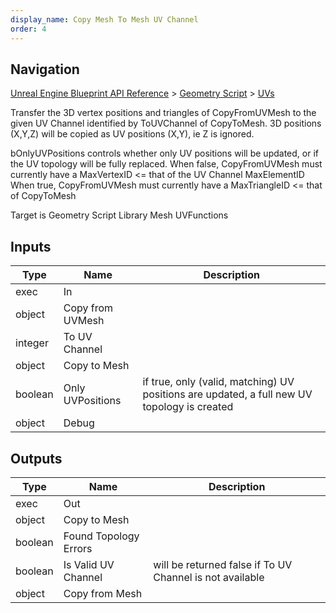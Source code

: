 ```yaml
---
display_name: Copy Mesh To Mesh UV Channel
order: 4
---
```

## Navigation

[Unreal Engine Blueprint API Reference](https://dev.epicgames.com/documentation/en-us/unreal-engine/BlueprintAPI) > [Geometry Script](https://dev.epicgames.com/documentation/en-us/unreal-engine/BlueprintAPI/GeometryScript) > [UVs](https://dev.epicgames.com/documentation/en-us/unreal-engine/BlueprintAPI/GeometryScript/UVs)

Transfer the 3D vertex positions and triangles of CopyFromUVMesh to the given UV Channel identified by ToUVChannel of CopyToMesh.
3D positions (X,Y,Z) will be copied as UV positions (X,Y), ie Z is ignored.

bOnlyUVPositions controls whether only UV positions will be updated, or if the UV topology will be fully replaced.
When false, CopyFromUVMesh must currently have a MaxVertexID \<= that of the UV Channel MaxElementID
When true, CopyFromUVMesh must currently have a MaxTriangleID \<= that of CopyToMesh

Target is Geometry Script Library Mesh UVFunctions

## Inputs

| Type | Name | Description |
| --- | --- | --- |
| exec | In |  |
| object | Copy from UVMesh |  |
| integer | To UV Channel |  |
| object | Copy to Mesh |  |
| boolean | Only UVPositions | if true, only (valid, matching) UV positions are updated, a full new UV topology is created |
| object | Debug |  |

## Outputs

| Type | Name | Description |
| --- | --- | --- |
| exec | Out |  |
| object | Copy to Mesh |  |
| boolean | Found Topology Errors |  |
| boolean | Is Valid UV Channel | will be returned false if To UV Channel is not available |
| object | Copy from Mesh |  |
